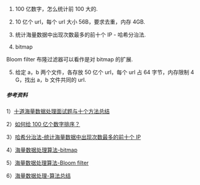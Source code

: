 1. 100 亿数字，怎么统计前 100 大的.

2. 10 亿个 url，每个 url 大小 56B，要求去重，内存 4GB.

3. 统计海量数据中出现次数最多的前十个 IP - 哈希分治法.

4. bitmap

Bloom filter 布隆过滤器可以看作是对 bitmap 的扩展.

5. 给定 a，b 两个文件，各存放 50 亿个 url，每个 url 占 64 字节，内存限制 4 G，找出 a，b 文件共同的 url.



##### 参考资料
1）[十道海量数据处理面试题与十个方法总结](http://blog.csdn.net/v_july_v/article/details/6279498)

2）[如何给 100 亿个数字排序？](http://www.jianshu.com/p/8dc11152f178)

3）[哈希分治法-统计海量数据中出现次数最多的前十个 IP](http://www.jianshu.com/p/62f85f53ec16)

4）[海量数据处理算法-bitmap](http://blog.csdn.net/hguisu/article/details/7880288)

5）[海量数据处理算法-Bloom filter](http://blog.csdn.net/hguisu/article/details/7866173)

6）[海量数据处理-算法总结](http://blog.csdn.net/hguisu/article/details/7856239)